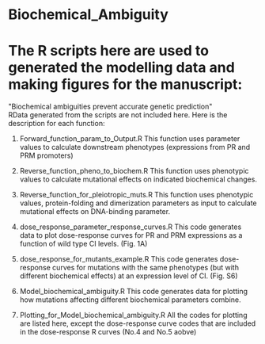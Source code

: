 # Biochemical_Ambiguity
# The R scripts here are used to generated the modelling data and making figures for the manuscript: 
"Biochemical ambiguities prevent accurate genetic prediction"  
RData generated from the scripts are not included here. 
Here is the description for each function: 

1) Forward_function_param_to_Output.R 
This function uses parameter values to calculate downstream phenotypes (expressions from PR and PRM promoters)

2) Reverse_function_pheno_to_biochem.R
This function uses phenotypic values to calculate mutational effects on indicated biochemical changes.  

3) Reverse_function_for_pleiotropic_muts.R
This function uses phenotypic values, protein-folding and dimerization parameters as input to calculate mutational effects on DNA-binding parameter.   

4) dose_response_parameter_response_curves.R
This code generates data to plot dose-response curves for PR and PRM expressions as a function of wild type CI levels. 
(Fig. 1A)

5) dose_response_for_mutants_example.R 
This code generates dose-response curves for mutations with the same phenotypes (but with different biochemical effects) at an expression level of CI. 
(Fig. S6)

6) Model_biochemical_ambiguity.R 
This code generates data for plotting how mutations affecting different biochemical parameters combine. 

7) Plotting_for_Model_biochemical_ambiguity.R
All the codes for plotting are listed here, except the dose-response curve codes that are included in the dose-response R curves (No.4 and No.5 aobve)
